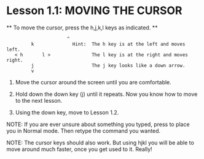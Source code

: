 # Lesson 1.1:  MOVING THE CURSOR

** To move the cursor, press the h,j,k,l keys as indicated. **

                          ^
             k              Hint:  The h key is at the left and moves left.
       < h       l >               The l key is at the right and moves right.
             j                     The j key looks like a down arrow.
             v
 
1. Move the cursor around the screen until you are comfortable.

2. Hold down the down key (j) until it repeats. Now you know how to move to the next lesson.

3. Using the down key, move to Lesson 1.2.

NOTE: If you are ever unsure about something you typed, press <ESC> to place you in Normal mode.  Then retype the command you wanted.

NOTE: The cursor keys should also work.  But using hjkl you will be able to move around much faster, once you get used to it.  Really!

